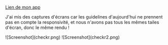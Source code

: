 [Lien de mon app](https://fab-landing-pages.herokuapp.com/)
<p>J'ai mis des captures d'écrans car les guidelines d'aujourd'hui ne prennent pas en compte la responsivité, et nous n'avons pas tous les mêmes tailes d'écran, donc le même rendu !</p>
![Screenshot](checkr.png)
![Screenshot](checkr2.png)